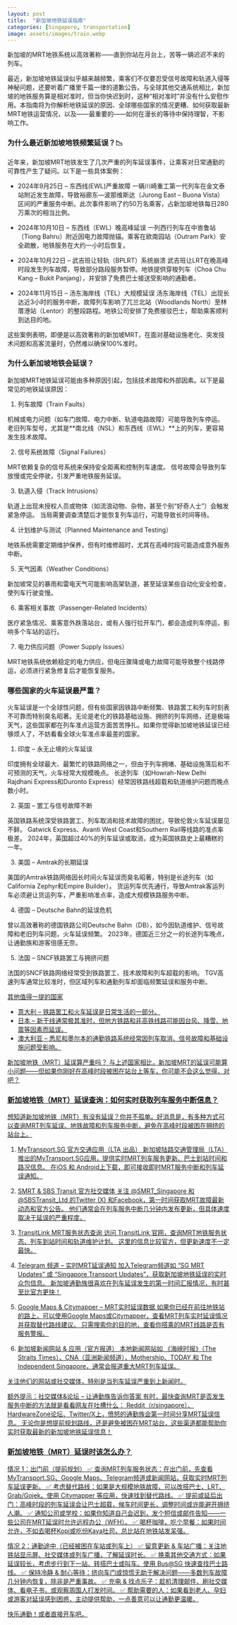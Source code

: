 ```yaml
---
layout: post
title:  "新加坡地铁延误指南"
categories: [Singapore, transportation]
image: assets/images/train.webp
---
```


新加坡的MRT地铁系统以高效著称——直到你站在月台上，苦等一辆迟迟不来的列车。

最近，新加坡地铁延误似乎越来越频繁，乘客们不仅要忍受信号故障和轨道入侵等神秘问题，还要听着广播里千篇一律的道歉公告。与全球其他交通系统相比，新加坡的地铁服务算是相对准时，但当你快迟到时，这种“相对准时”并没有什么安慰作用。本指南将为你解析地铁延误的原因、全球哪些国家的情况更糟、如何获取最新MRT地铁运营情况，以及——最重要的——如何在漫长的等待中保持理智，不影响工作。

### 为什么最近新加坡地铁频繁延误？📉

近年来，新加坡MRT地铁发生了几次严重的列车延误事件，让乘客对日常通勤的可靠性产生了疑问。以下是一些具体案例：

+ 2024年9月25日 – 东西线(EWL)严重故障
一辆川崎重工第一代列车在金文泰站附近发生故障，导致裕廊东—波那维斯达（Jurong East – Buona Vista）区间的严重服务中断。此次事件影响了约50万名乘客，占新加坡地铁每日280万乘次的相当比例。


+ 2024年10月10日 – 东西线（EWL）晚高峰延误
一列西行列车在中峇鲁站（Tiong Bahru）附近因电力故障抛锚。乘客在欧南园站（Outram Park）安全疏散，地铁服务在大约一小时后恢复。

+ 2024年10月22日 – 武吉班让轻轨（BPLRT）系统崩溃
武吉班让LRT在晚高峰时段发生列车故障，导致部分路段服务暂停。地铁提供穿梭列车（Choa Chu Kang – Bukit Panjang），并安排了免费巴士接送受影响的通勤者。

+ 2024年11月15日 – 汤东海岸线（TEL）大规模延误
汤东海岸线（TEL）出现长达近3小时的服务中断，故障列车影响了兀兰北站（Woodlands North）至林厝港站（Lentor）的整段路程。地铁公司安排了免费接驳巴士，帮助乘客顺利到达目的地。

这些案例表明，即便是以高效著称的新加坡MRT，在面对基础设施老化、突发技术问题和高客流量时，仍然难以确保100%准时。

### 为什么新加坡地铁会延误？

新加坡MRT地铁延误可能由多种原因引起，包括技术故障和外部因素。以下是最常见的地铁延误原因：
 
1. 列车故障（Train Faults）

机械或电力问题（如车门故障、电力中断、轨道电路故障）可能导致列车停运。
老旧列车型号，尤其是**南北线（NSL）和东西线（EWL）**上的列车，更容易发生技术故障。

2. 信号系统故障（Signal Failures）

MRT依赖复杂的信号系统来保持安全距离和控制列车速度。
信号故障会导致列车放慢或完全停驶，引发严重地铁服务延误。

3. 轨道入侵（Track Intrusions）

轨道上出现未授权人员或物体（如流浪动物、杂物，甚至个别“好奇人士”）会触发紧急停运。
当局需要调查清楚后才能恢复列车运行，可能导致长时间等待。

4. 计划维护与测试（Planned Maintenance and Testing）

地铁系统需要定期维护保养，但有时维修超时，尤其在高峰时段可能造成意外服务中断。

5. 天气因素（Weather Conditions）

新加坡常见的暴雨和雷电天气可能影响高架轨道，甚至延误某些自动化安全检查，使列车行驶变慢。

6. 乘客相关事故（Passenger-Related Incidents）

医疗紧急情况、乘客意外跌落站台，或有人强行拉开车门，都会造成列车停运，影响多个车站的运行。

7. 电力供应问题（Power Supply Issues）

MRT地铁系统依赖稳定的电力供应，但电压骤降或电力故障可能导致整个线路停运，必须进行紧急修复后才能恢复服务。

### 哪些国家的火车延误最严重？

火车延误是一个全球性问题，但有些国家因铁路中断频繁、铁路罢工和列车时刻表不可靠而特别臭名昭著。无论是老化的铁路基础设施、拥挤的列车网络，还是极端天气，这些国家都在列车准点运营方面苦苦挣扎。如果你觉得新加坡地铁延误已经够烦人了，不妨看看全球火车准点率最差的国家。

1. 印度 – 永无止境的火车延误

印度拥有全球最大、最繁忙的铁路网络之一，但由于列车拥堵、基础设施落后和不可预测的天气，火车经常大规模晚点。
长途列车（如Howrah-New Delhi Rajdhani Express和Duronto Express）经常因铁路线超载和轨道维护问题而晚点数小时。

2. 英国 – 罢工与信号故障不断

英国铁路系统深受铁路罢工、列车取消和技术故障的困扰，导致伦敦火车延误屡见不鲜。
Gatwick Express、Avanti West Coast和Southern Rail等线路的准点率极差。
2024年，英国超过40%的列车延误或取消，成为英国铁路史上最糟糕的一年。

3. 美国 – Amtrak的长期延误

美国的Amtrak铁路网络因长时间火车延误而臭名昭著，特别是长途列车（如California Zephyr和Empire Builder）。
货运列车优先通行，导致Amtrak客运列车必须避让货运列车，严重影响准点率，造成大规模铁路服务中断。

4. 德国 – Deutsche Bahn的延误危机

曾以高效著称的德国铁路公司Deutsche Bahn（DB），如今因轨道维护、信号故障和老旧列车问题，火车延误频繁。
2023年，德国近三分之一的长途列车晚点，让通勤族和游客倍感无奈。

5. 法国 – SNCF铁路罢工与拥挤问题

法国的SNCF铁路网络经常受到铁路罢工、技术故障和列车超载的影响。
TGV高速列车通常比较准时，但区域列车和通勤列车却面临频繁延误和服务中断。

<u>其他值得一提的国家<u>

+ 意大利 – 铁路罢工和火车延误是日常生活的一部分。
+ 日本 – 新干线通常极其准时，但地方铁路和非高铁线路可能因台风、降雪、地震等因素而延误。
+ 澳大利亚 – 悉尼和墨尔本的通勤铁路系统经常因列车取消、信号故障和基础设施问题受影响。

<u>新加坡地铁（MRT）延误算严重吗？<u>
与上述国家相比，新加坡MRT的延误可能算小问题——但如果你刚好在高峰时段被困在站台上等车，你可能不会这么觉得，对吧？

### 新加坡地铁（MRT）延误查询：如何实时获取列车服务中断信息？

想知道新加坡地铁（MRT）有没有延误？你并不孤单。好消息是，有多种方式可以查询MRT列车延误、地铁故障和列车服务中断，避免在高峰时段被困在拥挤的站台上。

1. MyTransport.SG 官方交通应用（LTA 出品）
新加坡陆路交通管理局（LTA）推出的MyTransport.SG应用，提供实时MRT列车服务更新、巴士到站时间和路况信息。
在iOS 和 Android上下载，即可接收即时MRT服务中断和列车延误通知。

2. SMRT & SBS Transit 官方社交媒体
关注 @SMRT_Singapore 和 @SBSTransit_Ltd 的Twitter (X) 和Facebook，第一时间获取MRT故障最新动态和官方公告。
他们通常会在列车服务中断几分钟内发布更新，但具体速度取决于延误的严重程度。

3. TransitLink MRT服务状态查询
访问 TransitLink 官网，查询MRT地铁服务状态、列车到站时间和轨道维护计划。
这里的信息比较官方，但更新速度不一定最快。

4. Telegram 频道 – 实时MRT延误通知
加入Telegram频道如 “SG MRT Updates” 或 “Singapore Transport Updates”，获取新加坡地铁延误的实时众包信息。
新加坡通勤族很喜欢在列车延误发生的第一时间汇报情况，有时甚至比官方更快！

5. Google Maps & Citymapper – MRT实时延误数据
如果你已经在前往地铁站的路上，可以使用Google Maps或Citymapper，查看MRT列车实时延误情况并获取替代路线建议。
只需搜索你的目的地，查看你搭乘的MRT线路是否有服务警报。

6. 新加坡新闻网站 & 应用（官方报道）
本地新闻网站如 《海峡时报》（The Straits Times）、CNA（亚洲新闻频道）、Mothership、TODAY 和 The Independent Singapore，通常会报道重大MRT列车延误。

关注他们的网站或社交媒体，特别是当列车延误严重到上新闻时。

额外提示：社交媒体&论坛 – 让通勤族告诉你答案
有时，最快查询MRT是否发生服务中断的方法就是看看网友在吐槽什么：
Reddit（r/singapore）、HardwareZone论坛、Twitter/X上，愤怒的通勤族会第一时间分享MRT延误信息。
无论你是想提前规划路线，还是避免被困在MRT站台，这些渠道都能帮助你实时获取最新的新加坡地铁延误信息！

### 新加坡地铁（MRT）延误时该怎么办？

情况 1：出门前（提前规划）
✅ 查询MRT列车服务状态：在出门前，先查看 MyTransport.SG、Google Maps、Telegram频道或新闻网站，获取实时MRT列车延误更新。
✅ 考虑替代路线：如果是大规模地铁故障，可以改搭巴士、LRT、Grab/Gojek。使用 Citymapper 等应用，快速找到替代路线。
✅ 提前或延后出门：高峰时段的列车延误会让巴士超载，候车时间更长，调整时间或许能避开拥挤人潮。
✅ 通知公司或学校：如果你知道自己会迟到，发个短信或邮件告知——一些公司在MRT延误时允许远程办公（WFH）。
✅ 喝杯咖啡，吃个早餐：如果时间允许，不如去喝杯Kopi或吃份Kaya吐司，总比站在地铁站发呆强。

情况 2：通勤途中（已经被困在车站或列车上）
✅ 留意更新 & 车站广播：关注地铁站显示屏、社交媒体或列车广播，了解延误时长。
✅ 换乘其他交通方式：如果延误较长，考虑步行到下一站、转搭巴士或叫车。使用 Bus@SG 快速查找巴士路线。
✅ 保持冷静 & 耐心等待：挤向车门或惊慌无助于解决问题——多数列车故障几分钟内恢复，除非是严重事故。
✅ 充电 & 找点乐子：趁机清理邮件、刷社交媒体、看电子书，或观察周围人打发时间。
✅ 帮助需要的人：如果看到老人、孕妇或游客对延误感到困惑，主动提供帮助，一点善意可以让通勤更温暖。

快乐通勤！或者直接开车吧。


